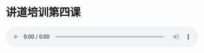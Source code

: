 # 讲道培训第四课

<audio style="width: 100%;" preload="false" controls controlslist="nodownload"><source src="//cdn.wechat.edu.pl/audio/mp3/old/25220.mp3" type="audio/mpeg">Your browser does not support the audio element.</audio>


